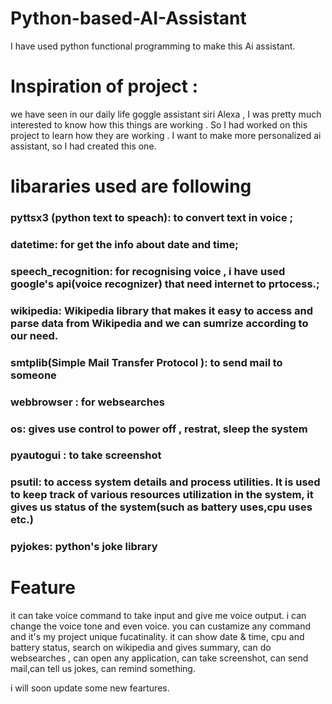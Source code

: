 # Python-based-AI-Assistant

I have used python functional programming to make this Ai assistant.

# Inspiration of project : 
we have seen in our daily life goggle assistant siri Alexa , I was pretty much interested  to know how this things are working . So I had worked on this project to learn how they are working . I want to make more personalized ai assistant, so I had created this one.

# libararies used are following
### pyttsx3 (python text to speach): to convert text in voice ;
### datetime: for get the info about date and time;
### speech_recognition: for recognising  voice , i have used google's api(voice recognizer) that need internet to prtocess.;
### wikipedia: Wikipedia library  that makes it easy to access and parse data from Wikipedia and we can sumrize according to our need.
### smtplib(Simple Mail Transfer Protocol ): to send mail to someone 
### webbrowser : for websearches
### os: gives use control to power off , restrat, sleep the system 
### pyautogui : to take screenshot
### psutil: to access system details and process utilities. It is used to keep track of various resources utilization in the system, it gives us status of the system(such as battery uses,cpu uses etc.)
### pyjokes: python's joke library


# Feature 
it can take voice command to take input and give me voice output. i can change the voice tone and even voice. you can custamize any command and it's my project unique fucatinality. 
it can show date & time, cpu and battery status, search on wikipedia and gives summary, can do websearches , can open any application, can take screenshot, can send mail,can tell us jokes, can remind something.

i will soon update some new feartures.
